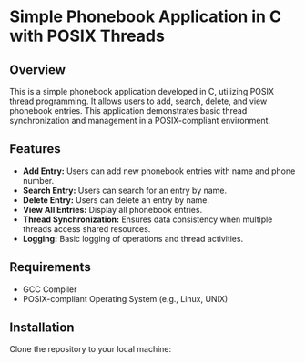 # Simple Phonebook Application in C with POSIX Threads

## Overview
This is a simple phonebook application developed in C, utilizing POSIX thread programming. It allows users to add, search, delete, and view phonebook entries. This application demonstrates basic thread synchronization and management in a POSIX-compliant environment.

## Features
- **Add Entry:** Users can add new phonebook entries with name and phone number.
- **Search Entry:** Users can search for an entry by name.
- **Delete Entry:** Users can delete an entry by name.
- **View All Entries:** Display all phonebook entries.
- **Thread Synchronization:** Ensures data consistency when multiple threads access shared resources.
- **Logging:** Basic logging of operations and thread activities.

## Requirements
- GCC Compiler
- POSIX-compliant Operating System (e.g., Linux, UNIX)

## Installation
Clone the repository to your local machine:
